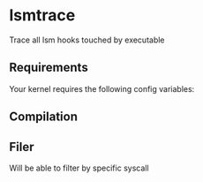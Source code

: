 # lsmtrace

Trace all lsm hooks touched by executable

## Requirements

Your kernel requires the following config variables:

## Compilation

## Filer
Will be able to filter by specific syscall
